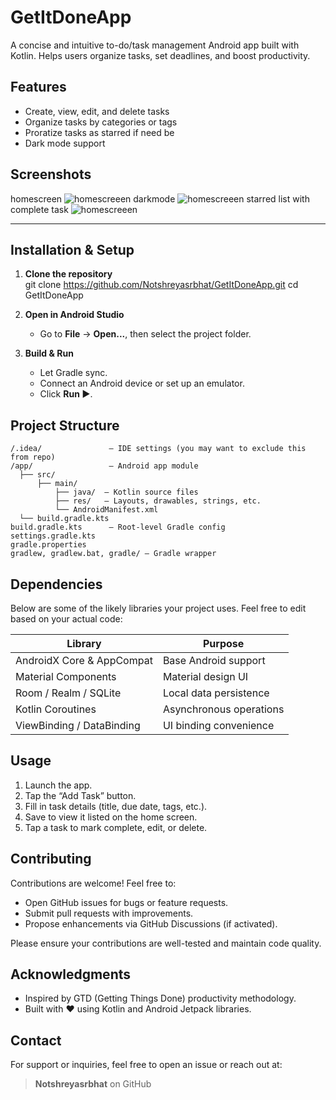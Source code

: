 # GetItDoneApp

A concise and intuitive to-do/task management Android app built with Kotlin. Helps users organize tasks, set deadlines, and boost productivity.


## Features

- Create, view, edit, and delete tasks  
- Organize tasks by categories or tags
- Proratize tasks as starred if need be
- Dark mode support 

## Screenshots
homescreen
![homescreeen](homescreen.png)
darkmode
![homescreeen](darkmode.png)
starred list with complete task
![homescreeen](starred.png)

---

## Installation & Setup

1. **Clone the repository**  
   git clone https://github.com/Notshreyasrbhat/GetItDoneApp.git
   cd GetItDoneApp


2. **Open in Android Studio**

   * Go to **File** → **Open...**, then select the project folder.

3. **Build & Run**

   * Let Gradle sync.
   * Connect an Android device or set up an emulator.
   * Click **Run ▶**.


## Project Structure
~~~
/.idea/               – IDE settings (you may want to exclude this from repo)
/app/                 – Android app module
  ├── src/
      ├── main/
          ├── java/  – Kotlin source files
          ├── res/   – Layouts, drawables, strings, etc.
          └── AndroidManifest.xml
  └── build.gradle.kts
build.gradle.kts      – Root-level Gradle config
settings.gradle.kts
gradle.properties
gradlew, gradlew.bat, gradle/ – Gradle wrapper
~~~

## Dependencies

Below are some of the likely libraries your project uses. Feel free to edit based on your actual code:

| Library                   | Purpose                 |
| ------------------------- | ----------------------- |
| AndroidX Core & AppCompat | Base Android support    |
| Material Components       | Material design UI      |
| Room / Realm / SQLite     | Local data persistence  |
| Kotlin Coroutines         | Asynchronous operations |
| ViewBinding / DataBinding | UI binding convenience  |


## Usage

1. Launch the app.
2. Tap the “Add Task” button.
3. Fill in task details (title, due date, tags, etc.).
4. Save to view it listed on the home screen.
5. Tap a task to mark complete, edit, or delete.

## Contributing

Contributions are welcome! Feel free to:

* Open GitHub issues for bugs or feature requests.
* Submit pull requests with improvements.
* Propose enhancements via GitHub Discussions (if activated).

Please ensure your contributions are well-tested and maintain code quality.

## Acknowledgments

* Inspired by GTD (Getting Things Done) productivity methodology.
* Built with ❤️ using Kotlin and Android Jetpack libraries.

## Contact

For support or inquiries, feel free to open an issue or reach out at:

> **Notshreyasrbhat** on GitHub
